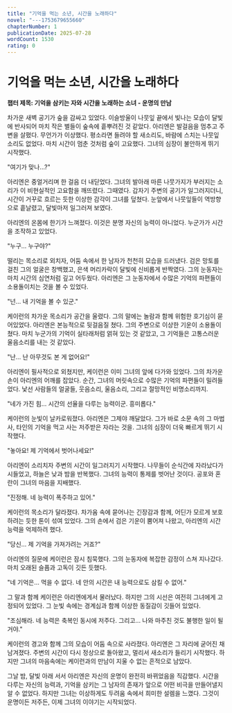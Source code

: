 ```yaml
---
title: "기억을 먹는 소년, 시간을 노래하다"
novel: "---1753679655660"
chapterNumber: 1
publicationDate: 2025-07-28
wordCount: 1530
rating: 0
---
```


# 기억을 먹는 소년, 시간을 노래하다

**챕터 제목: 기억을 삼키는 자와 시간을 노래하는 소녀 - 운명의 만남**

차가운 새벽 공기가 숲을 감싸고 있었다. 이슬방울이 나뭇잎 끝에서 빛나는 모습이 달빛에 반사되어 마치 작은 별들이 숲속에 흩뿌려진 것 같았다. 아리엔은 발걸음을 멈추고 주변을 살폈다. 무언가가 이상했다. 평소라면 들려야 할 새소리도, 바람에 스치는 나뭇잎 소리도 없었다. 마치 시간이 멈춘 것처럼 숲이 고요했다. 그녀의 심장이 불안하게 뛰기 시작했다.

"여기가 맞나...?" 

아리엔은 중얼거리며 한 걸음 더 내딛었다. 그녀의 발아래 마른 나뭇가지가 부러지는 소리가 이 비현실적인 고요함을 깨뜨렸다. 그때였다. 갑자기 주변의 공기가 일그러지더니, 시간이 거꾸로 흐르는 듯한 이상한 감각이 그녀를 덮쳤다. 눈앞에서 나뭇잎들이 역방향으로 흩날렸고, 달빛마저 일그러져 보였다.

아리엔의 온몸에 한기가 느껴졌다. 이것은 분명 자신의 능력이 아니었다. 누군가가 시간을 조작하고 있었다.

"누구... 누구야?" 

떨리는 목소리로 외치자, 어둠 속에서 한 남자가 천천히 모습을 드러냈다. 검은 망토를 걸친 그의 얼굴은 창백했고, 은색 머리카락이 달빛에 신비롭게 반짝였다. 그의 눈동자는 마치 시간의 심연처럼 깊고 어두웠다. 아리엔은 그 눈동자에서 수많은 기억의 파편들이 소용돌이치는 것을 볼 수 있었다.

"넌... 내 기억을 볼 수 있군."

케이런의 차가운 목소리가 공간을 울렸다. 그의 말에는 놀람과 함께 위험한 호기심이 묻어있었다. 아리엔은 본능적으로 뒷걸음질 쳤다. 그의 주변으로 이상한 기운이 소용돌이쳤다. 마치 누군가의 기억이 실타래처럼 얽혀 있는 것 같았고, 그 기억들은 고통스러운 울음소리를 내는 것 같았다.

"난... 난 아무것도 본 게 없어요!" 

아리엔이 필사적으로 외쳤지만, 케이런은 이미 그녀의 앞에 다가와 있었다. 그의 차가운 손이 아리엔의 어깨를 잡았다. 순간, 그녀의 머릿속으로 수많은 기억의 파편들이 밀려들었다. 낯선 사람들의 얼굴들, 웃음소리, 울음소리, 그리고 절망적인 비명소리까지.

"네가 가진 힘... 시간의 선율을 다루는 능력이군. 흥미롭다."

케이런의 눈빛이 날카로워졌다. 아리엔은 그제야 깨달았다. 그가 바로 소문 속의 그 마법사, 타인의 기억을 먹고 사는 저주받은 자라는 것을. 그녀의 심장이 더욱 빠르게 뛰기 시작했다.

"놓아요! 제 기억에서 벗어나세요!"

아리엔이 소리치자 주변의 시간이 일그러지기 시작했다. 나무들이 순식간에 자라났다가 시들었고, 하늘은 낮과 밤을 반복했다. 그녀의 능력이 통제를 벗어난 것이다. 공포와 혼란이 그녀의 마음을 지배했다.

"진정해. 네 능력이 폭주하고 있어."

케이런의 목소리가 달라졌다. 차가움 속에 묻어나는 긴장감과 함께, 어딘가 모르게 보호하려는 듯한 톤이 섞여 있었다. 그의 손에서 검은 기운이 뿜어져 나왔고, 아리엔의 시간 능력을 억제하려 했다.

"당신... 제 기억을 가져가려는 거죠?"

아리엔의 질문에 케이런은 잠시 침묵했다. 그의 눈동자에 복잡한 감정이 스쳐 지나갔다. 마치 오래된 슬픔과 고독이 깃든 듯했다.

"네 기억은... 먹을 수 없다. 네 안의 시간은 내 능력으로도 삼킬 수 없어."

그 말과 함께 케이런은 아리엔에게서 물러났다. 하지만 그의 시선은 여전히 그녀에게 고정되어 있었다. 그 눈빛 속에는 경계심과 함께 이상한 동질감이 깃들어 있었다.

"조심해라. 네 능력은 축복인 동시에 저주다. 그리고... 나와 마주친 것도 불행한 일이 될 거야."

케이런의 경고와 함께 그의 모습이 어둠 속으로 사라졌다. 아리엔은 그 자리에 굳어진 채 남겨졌다. 주변의 시간이 다시 정상으로 돌아왔고, 멀리서 새소리가 들리기 시작했다. 하지만 그녀의 마음속에는 케이런과의 만남이 지울 수 없는 흔적으로 남았다.

그날 밤, 달빛 아래 서서 아리엔은 자신의 운명이 완전히 바뀌었음을 직감했다. 시간을 다루는 자신의 능력과, 기억을 삼키는 그 남자의 존재가 앞으로 어떤 비극을 만들어낼지 알 수 없었다. 하지만 그녀는 이상하게도 두려움 속에서 희미한 설렘을 느꼈다. 그것이 운명이든 저주든, 이제 그녀의 이야기는 시작되었다.